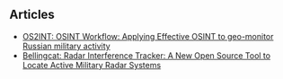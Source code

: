 ## Articles
* [OS2INT: OSINT Workflow: Applying Effective OSINT to geo-monitor Russian military activity](https://os2int.com/toolbox/applying-effective-osint-to-geo-monitor-russian-military-activity/)
* [Bellingcat: Radar Interference Tracker: A New Open Source Tool to Locate Active Military Radar Systems](https://www.bellingcat.com/resources/2022/02/11/radar-interference-tracker-a-new-open-source-tool-to-locate-active-military-radar-systems/)